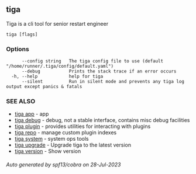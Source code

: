 ## tiga

Tiga is a cli tool for senior restart engineer

```
tiga [flags]
```

### Options

```
      --config string   The tiga config file to use (default "/home/runner/.tiga/config/default.yaml")
      --debug           Prints the stack trace if an error occurs
  -h, --help            help for tiga
      --silent          Run in silent mode and prevents any tiga log output except panics & fatals
```

### SEE ALSO

* [tiga app](tiga_app.md)	 - app
* [tiga debug](tiga_debug.md)	 - debug, not a stable interface, contains misc debug facilities
* [tiga plugin](tiga_plugin.md)	 - provides utilities for interacting with plugins
* [tiga repo](tiga_repo.md)	 - manage custom plugin indexes
* [tiga system](tiga_system.md)	 - system ops tools
* [tiga upgrade](tiga_upgrade.md)	 - Upgrade tiga to the latest version
* [tiga version](tiga_version.md)	 - Show version

###### Auto generated by spf13/cobra on 28-Jul-2023
